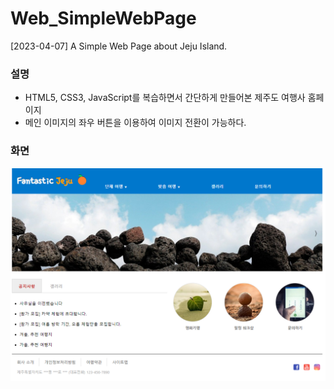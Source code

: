 # Web_SimpleWebPage
[2023-04-07] A Simple Web Page about Jeju Island.

### 설명
- HTML5, CSS3, JavaScript를 복습하면서 간단하게 만들어본 제주도 여행사 홈페이지
- 메인 이미지의 좌우 버튼을 이용하여 이미지 전환이 가능하다.

### 화면

![웹 페이지 화면](picture.png)
